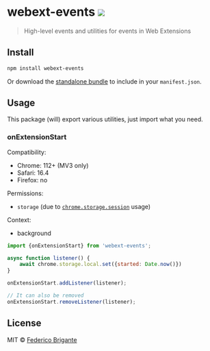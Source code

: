 # webext-events [![][badge-gzip]][link-bundlephobia]

[badge-gzip]: https://img.shields.io/bundlephobia/minzip/webext-events.svg?label=gzipped
[link-bundlephobia]: https://bundlephobia.com/result?p=webext-events

> High-level events and utilities for events in Web Extensions

## Install

```sh
npm install webext-events
```

Or download the [standalone bundle](https://bundle.fregante.com/?pkg=webext-events&name=webextEvents) to include in your `manifest.json`.

## Usage

This package (will) export various utilities, just import what you need.

### onExtensionStart

Compatibility:

- Chrome: 112+ (MV3 only)
- Safari: 16.4
- Firefox: no

Permissions:

- `storage` (due to [`chrome.storage.session`](https://developer.mozilla.org/en-US/docs/Mozilla/Add-ons/WebExtensions/API/storage/session) usage)

Context:

- background

```js
import {onExtensionStart} from 'webext-events';

async function listener() {
	await chrome.storage.local.set({started: Date.now()})
}

onExtensionStart.addListener(listener);

// It can also be removed
onExtensionStart.removeListener(listener);
```

## License

MIT © [Federico Brigante](https://fregante.com)
